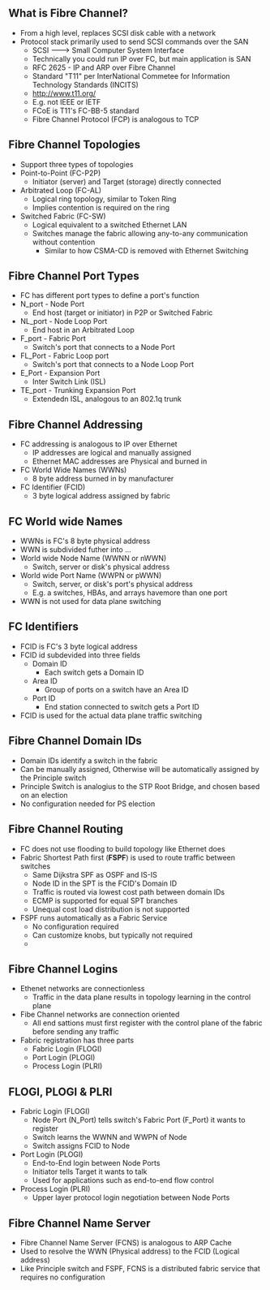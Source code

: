 ## What is Fibre Channel?

* From a high level, replaces SCSI disk cable with a network
* Protocol stack primarily used to send SCSI commands over the SAN
   * SCSI ---> Small Computer System Interface
   * Technically you could run IP over FC, but main application is SAN
   * RFC 2625 - IP and ARP over Fibre Channel
   * Standard "T11" per InterNational Commetee for Information Technology Standards (INCITS)
   * http://www.t11.org/
   * E.g. not IEEE or IETF
   * FCoE is T11's FC-BB-5 standard
   * Fibre Channel Protocol (FCP) is analogous to TCP

## Fibre Channel Topologies

* Support three types of topologies
* Point-to-Point (FC-P2P)
  * Initiator (server) and Target (storage) directly connected
* Arbitrated Loop (FC-AL)
  * Logical ring topology, similar to Token Ring
  * Implies contention is required on the ring
* Switched Fabric (FC-SW)
  * Logical equivalent to a switched Ethernet LAN
  * Switches manage the fabric allowing any-to-any communication without contention
    * Similar to how CSMA-CD is removed with Ethernet Switching

## Fibre Channel Port Types

* FC has different port types to define a port's function
* N_port - Node Port
  * End host (target or initiator) in P2P or Switched Fabric
* NL_port - Node Loop Port
  * End host in an Arbitrated Loop
* F_port - Fabric Port
  * Switch's port that connects to a Node Port
* FL_Port - Fabric Loop port
  * Switch's port that connects to a Node Loop Port
* E_Port - Expansion Port
  * Inter Switch Link (ISL)
* TE_port - Trunking Expansion Port
  * Extendedn ISL, analogous to an 802.1q trunk


## Fibre Channel Addressing

* FC addressing is analogous to IP over Ethernet
  * IP addresses are logical and manually assigned
  * Ethernet MAC addresses are Physical and burned in
* FC World Wide Names (WWNs)
  * 8 byte address burned in by manufacturer
* FC Identifier (FCID)
  * 3 byte logical address assigned by fabric

## FC World wide Names

* WWNs is FC's 8 byte physical address
* WWN is subdivided futher into ...
* World wide Node Name (WWNN or nWWN)
  * Switch, server or disk's physical address
* World wide Port Name (WWPN or pWWN)
  * Switch, server, or disk's port's physical address
  * E.g. a switches, HBAs, and arrays havemore than one port
* WWN is not used for data plane switching

## FC Identifiers

* FCID is FC's 3 byte logical address
* FCID id subdevided into three fields
  * Domain ID
     * Each switch gets a Domain ID
  * Area ID
     * Group of ports on a switch have an Area ID
  * Port ID
     * End station connected to switch gets a Port ID
* FCID is used for the actual data plane traffic switching

## Fibre Channel Domain IDs

* Domain IDs identify a switch in the fabric
* Can be manually assigned, Otherwise will be automatically assigned by the Principle switch
* Principle Switch is analogius to the STP Root Bridge, and chosen based on an election
* No configuration needed for PS election

## Fibre Channel Routing

* FC does not use flooding to build topology like Ethernet does
* Fabric Shortest Path first (**FSPF**) is used to route traffic between switches
  * Same Dijkstra SPF as OSPF and IS-IS
  * Node ID in the SPT is the FCID's Domain ID
  * Traffic is routed via lowest cost path between domain IDs
  * ECMP is supported for equal SPT branches
  * Unequal cost load distribution is not supported
* FSPF runs automatically as a Fabric Service
  * No configuration required
  * Can customize knobs, but typically not required
  * 
## Fibre Channel Logins

* Ethenet networks are connectionless
  * Traffic in the data plane results in topology learning in the control plane
* Fibe Channel networks are connection oriented
  * All end sattions must first register with the control plane of the fabric before sending any traffic
* Fabric registration has three parts
  * Fabric Login (FLOGI)
  * Port Login (PLOGI)
  * Process Login (PLRI)

## FLOGI, PLOGI & PLRI

* Fabric Login (FLOGI)
  * Node Port (N_Port) tells switch's Fabric Port (F_Port) it wants to register
  * Switch learns the WWNN and WWPN of Node
  * Switch assigns FCID to Node
* Port Login (PLOGI)
  * End-to-End login between Node Ports
  * Initiator tells Target it wants to talk
  * Used for applications such as end-to-end flow control
* Process Login (PLRI)
  * Upper layer protocol login negotiation between Node Ports 

## Fibre Channel Name Server

* Fibre Channel Name Server (FCNS) is analogous to ARP Cache
* Used to resolve the WWN (Physical address) to the FCID (Logical address)
* Like Principle switch and FSPF, FCNS is a distributed fabric service that requires no configuration
